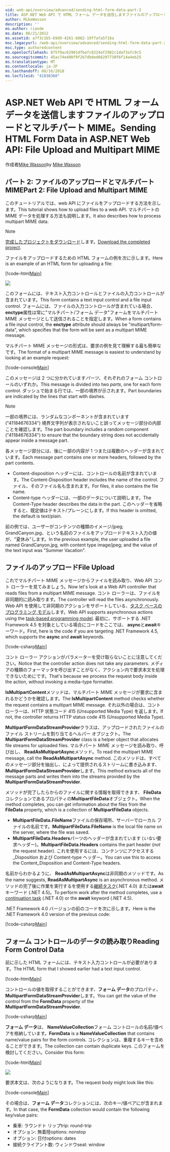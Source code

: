 ```yaml
---
uid: web-api/overview/advanced/sending-html-form-data-part-2
title: ASP.NET Web API で HTML フォーム データを送信しますファイルのアップロードとマルチパート MIME |。Microsoft Docs
author: MikeWasson
description: ''
ms.author: riande
ms.date: 06/21/2012
ms.assetid: a7f3c1b5-69d9-4261-b082-19ffafa5f16a
msc.legacyurl: /web-api/overview/advanced/sending-html-form-data-part-2
msc.type: authoredcontent
ms.openlocfilehash: 875f9ac62901dfbafc8224af2982c1daf3afc9c5
ms.sourcegitcommit: 45ac74e400f9f2b7dbded66297730f6f14a4eb25
ms.translationtype: MT
ms.contentlocale: ja-JP
ms.lasthandoff: 08/16/2018
ms.locfileid: "41838360"
---
```

<a name="sending-html-form-data-in-aspnet-web-api-file-upload-and-multipart-mime"></a><span data-ttu-id="8d3b0-102">ASP.NET Web API で HTML フォーム データを送信しますファイルのアップロードとマルチパート MIME。</span><span class="sxs-lookup"><span data-stu-id="8d3b0-102">Sending HTML Form Data in ASP.NET Web API: File Upload and Multipart MIME</span></span>
====================
<span data-ttu-id="8d3b0-103">作成者[Mike Wasson](https://github.com/MikeWasson)</span><span class="sxs-lookup"><span data-stu-id="8d3b0-103">by [Mike Wasson](https://github.com/MikeWasson)</span></span>

## <a name="part-2-file-upload-and-multipart-mime"></a><span data-ttu-id="8d3b0-104">パート 2: ファイルのアップロードとマルチパート MIME</span><span class="sxs-lookup"><span data-stu-id="8d3b0-104">Part 2: File Upload and Multipart MIME</span></span>

<span data-ttu-id="8d3b0-105">このチュートリアルでは、web API にファイルをアップロードする方法を示します。</span><span class="sxs-lookup"><span data-stu-id="8d3b0-105">This tutorial shows how to upload files to a web API.</span></span> <span data-ttu-id="8d3b0-106">マルチパートの MIME データを処理する方法も説明します。</span><span class="sxs-lookup"><span data-stu-id="8d3b0-106">It also describes how to process multipart MIME data.</span></span>

> [!NOTE]
> <span data-ttu-id="8d3b0-107">[完成したプロジェクトをダウンロード](https://code.msdn.microsoft.com/ASPNET-Web-API-File-Upload-a8c0fb0d)します。</span><span class="sxs-lookup"><span data-stu-id="8d3b0-107">[Download the completed project](https://code.msdn.microsoft.com/ASPNET-Web-API-File-Upload-a8c0fb0d).</span></span>


<span data-ttu-id="8d3b0-108">ファイルをアップロードするための HTML フォームの例を次に示します。</span><span class="sxs-lookup"><span data-stu-id="8d3b0-108">Here is an example of an HTML form for uploading a file:</span></span>

[!code-html[Main](sending-html-form-data-part-2/samples/sample1.html)]

![](sending-html-form-data-part-2/_static/image1.png)

<span data-ttu-id="8d3b0-109">このフォームには、テキスト入力コントロールとファイルの入力コントロールが含まれています。</span><span class="sxs-lookup"><span data-stu-id="8d3b0-109">This form contains a text input control and a file input control.</span></span> <span data-ttu-id="8d3b0-110">フォームには、ファイルの入力コントロールが含まれている場合、 **enctype**属性は常に&quot;マルチパート/フォーム データ&quot;フォームをマルチパート MIME メッセージとして送信されることを指定します。</span><span class="sxs-lookup"><span data-stu-id="8d3b0-110">When a form contains a file input control, the **enctype** attribute should always be &quot;multipart/form-data&quot;, which specifies that the form will be sent as a multipart MIME message.</span></span>

<span data-ttu-id="8d3b0-111">マルチパート MIME メッセージの形式は、要求の例を見て理解する最も簡単なです。</span><span class="sxs-lookup"><span data-stu-id="8d3b0-111">The format of a multipart MIME message is easiest to understand by looking at an example request:</span></span>

[!code-console[Main](sending-html-form-data-part-2/samples/sample2.cmd)]

<span data-ttu-id="8d3b0-112">このメッセージは 2 つに分かれています*パーツ*、それぞれのフォーム コントロールのいずれか。</span><span class="sxs-lookup"><span data-stu-id="8d3b0-112">This message is divided into two *parts*, one for each form control.</span></span> <span data-ttu-id="8d3b0-113">ダッシュで始まる行では、一部の境界が示されます。</span><span class="sxs-lookup"><span data-stu-id="8d3b0-113">Part boundaries are indicated by the lines that start with dashes.</span></span>

> [!NOTE]
> <span data-ttu-id="8d3b0-114">一部の境界には、ランダムなコンポーネントが含まれています (&quot;41184676334&quot;) 境界文字列が表示されないこと誤ってメッセージ部分の内部ことを確認します。</span><span class="sxs-lookup"><span data-stu-id="8d3b0-114">The part boundary includes a random component (&quot;41184676334&quot;) to ensure that the boundary string does not accidentally appear inside a message part.</span></span>


<span data-ttu-id="8d3b0-115">各メッセージ部分には、後に一部の内容が 1 つまたは複数のヘッダーが含まれています。</span><span class="sxs-lookup"><span data-stu-id="8d3b0-115">Each message part contains one or more headers, followed by the part contents.</span></span>

- <span data-ttu-id="8d3b0-116">Content-disposition ヘッダーには、コントロールの名前が含まれています。</span><span class="sxs-lookup"><span data-stu-id="8d3b0-116">The Content-Disposition header includes the name of the control.</span></span> <span data-ttu-id="8d3b0-117">ファイル、そのファイル名も含まれます。</span><span class="sxs-lookup"><span data-stu-id="8d3b0-117">For files, it also contains the file name.</span></span>
- <span data-ttu-id="8d3b0-118">Content-type ヘッダーには、一部のデータについて説明します。</span><span class="sxs-lookup"><span data-stu-id="8d3b0-118">The Content-Type header describes the data in the part.</span></span> <span data-ttu-id="8d3b0-119">このヘッダーを省略すると、既定値はテキスト/プレーンにします。</span><span class="sxs-lookup"><span data-stu-id="8d3b0-119">If this header is omitted, the default is text/plain.</span></span>

<span data-ttu-id="8d3b0-120">前の例では、ユーザーがコンテンツの種類のイメージ/jpeg; GrandCanyon.jpg、という名前のファイルをアップロードテキスト入力の値が、&quot;夏休み&quot;します。</span><span class="sxs-lookup"><span data-stu-id="8d3b0-120">In the previous example, the user uploaded a file named GrandCanyon.jpg, with content type image/jpeg; and the value of the text input was &quot;Summer Vacation&quot;.</span></span>

## <a name="file-upload"></a><span data-ttu-id="8d3b0-121">ファイルのアップロード</span><span class="sxs-lookup"><span data-stu-id="8d3b0-121">File Upload</span></span>

<span data-ttu-id="8d3b0-122">これでマルチパート MIME メッセージからファイルを読み取り、Web API コント ローラーを見てみましょう。</span><span class="sxs-lookup"><span data-stu-id="8d3b0-122">Now let's look at a Web API controller that reads files from a multipart MIME message.</span></span> <span data-ttu-id="8d3b0-123">コント ローラーは、ファイルを非同期的に読み取ります。</span><span class="sxs-lookup"><span data-stu-id="8d3b0-123">The controller will read the files asynchronously.</span></span> <span data-ttu-id="8d3b0-124">Web API を使用して非同期のアクションをサポートしている、[タスク ベースのプログラミング モデル](https://msdn.microsoft.com/library/dd460693.aspx)します。</span><span class="sxs-lookup"><span data-stu-id="8d3b0-124">Web API supports asynchronous actions using the [task-based programming model](https://msdn.microsoft.com/library/dd460693.aspx).</span></span> <span data-ttu-id="8d3b0-125">最初に、サポートする .NET Framework 4.5 を対象としている場合にコードをここでは、 **async**と**await**キーワード。</span><span class="sxs-lookup"><span data-stu-id="8d3b0-125">First, here is the code if you are targeting .NET Framework 4.5, which supports the **async** and **await** keywords.</span></span>

[!code-csharp[Main](sending-html-form-data-part-2/samples/sample3.cs)]

<span data-ttu-id="8d3b0-126">コント ローラー アクションがパラメーターを受け取らないことに注意してください。</span><span class="sxs-lookup"><span data-stu-id="8d3b0-126">Notice that the controller action does not take any parameters.</span></span> <span data-ttu-id="8d3b0-127">メディアの種類のフォーマッタを呼び出すことがなく、アクション内で要求本文を処理できないためにです。</span><span class="sxs-lookup"><span data-stu-id="8d3b0-127">That's because we process the request body inside the action, without invoking a media-type formatter.</span></span>

<span data-ttu-id="8d3b0-128">**IsMultipartContent**メソッドは、マルチパート MIME メッセージが要求に含まれるかどうかを確認します。</span><span class="sxs-lookup"><span data-stu-id="8d3b0-128">The **IsMultipartContent** method checks whether the request contains a multipart MIME message.</span></span> <span data-ttu-id="8d3b0-129">それ以外の場合は、コント ローラーは、HTTP 状態コード 415 (Unsupported Media Type) を返します。</span><span class="sxs-lookup"><span data-stu-id="8d3b0-129">If not, the controller returns HTTP status code 415 (Unsupported Media Type).</span></span>

<span data-ttu-id="8d3b0-130">**MultipartFormDataStreamProvider**クラスは、アップロードされたファイルのファイル ストリームを割り当てるヘルパー オブジェクト。</span><span class="sxs-lookup"><span data-stu-id="8d3b0-130">The **MultipartFormDataStreamProvider** class is a helper object that allocates file streams for uploaded files.</span></span> <span data-ttu-id="8d3b0-131">マルチパート MIME メッセージを読み取り、呼び出し、 **ReadAsMultipartAsync**メソッド。</span><span class="sxs-lookup"><span data-stu-id="8d3b0-131">To read the multipart MIME message, call the **ReadAsMultipartAsync** method.</span></span> <span data-ttu-id="8d3b0-132">このメソッドは、すべてのメッセージ部分を抽出し、によって提供されるストリームに書き込みます、 **MultipartFormDataStreamProvider**します。</span><span class="sxs-lookup"><span data-stu-id="8d3b0-132">This method extracts all of the message parts and writes them into the streams provided by the **MultipartFormDataStreamProvider**.</span></span>

<span data-ttu-id="8d3b0-133">メソッドが完了したらからのファイルに関する情報を取得できます、 **FileData**コレクションであるプロパティの**MultipartFileData**オブジェクト。</span><span class="sxs-lookup"><span data-stu-id="8d3b0-133">When the method completes, you can get information about the files from the **FileData** property, which is a collection of **MultipartFileData** objects.</span></span>

- <span data-ttu-id="8d3b0-134">**MultipartFileData.FileName**ファイルの保存場所、サーバーでローカル ファイルの名前です。</span><span class="sxs-lookup"><span data-stu-id="8d3b0-134">**MultipartFileData.FileName** is the local file name on the server, where the file was saved.</span></span>
- <span data-ttu-id="8d3b0-135">**MultipartFileData.Headers**パーツのヘッダーが含まれています (*いない*要求ヘッダー)。</span><span class="sxs-lookup"><span data-stu-id="8d3b0-135">**MultipartFileData.Headers** contains the part header (*not* the request header).</span></span> <span data-ttu-id="8d3b0-136">これを使用するには、コンテンツにアクセスする\_Disposition および Content-type ヘッダー。</span><span class="sxs-lookup"><span data-stu-id="8d3b0-136">You can use this to access the Content\_Disposition and Content-Type headers.</span></span>

<span data-ttu-id="8d3b0-137">名前からわかるように、 **ReadAsMultipartAsync**は非同期のメソッドです。</span><span class="sxs-lookup"><span data-stu-id="8d3b0-137">As the name suggests, **ReadAsMultipartAsync** is an asynchronous method.</span></span> <span data-ttu-id="8d3b0-138">メソッドの完了後に作業を実行するを使用する[継続タスク](https://msdn.microsoft.com/library/ee372288.aspx)(.NET 4.0) または**await**キーワード (.NET 4.5)。</span><span class="sxs-lookup"><span data-stu-id="8d3b0-138">To perform work after the method completes, use a [continuation task](https://msdn.microsoft.com/library/ee372288.aspx) (.NET 4.0) or the **await** keyword (.NET 4.5).</span></span>

<span data-ttu-id="8d3b0-139">.NET Framework 4.0 バージョンの前のコードを次に示します。</span><span class="sxs-lookup"><span data-stu-id="8d3b0-139">Here is the .NET Framework 4.0 version of the previous code:</span></span>

[!code-csharp[Main](sending-html-form-data-part-2/samples/sample4.cs)]

## <a name="reading-form-control-data"></a><span data-ttu-id="8d3b0-140">フォーム コントロールのデータの読み取り</span><span class="sxs-lookup"><span data-stu-id="8d3b0-140">Reading Form Control Data</span></span>

<span data-ttu-id="8d3b0-141">前に示した HTML フォームには、テキスト入力コントロールが必要があります。</span><span class="sxs-lookup"><span data-stu-id="8d3b0-141">The HTML form that I showed earlier had a text input control.</span></span>

[!code-html[Main](sending-html-form-data-part-2/samples/sample5.html)]

<span data-ttu-id="8d3b0-142">コントロールの値を取得することができます、**フォーム データ**のプロパティ、 **MultipartFormDataStreamProvider**します。</span><span class="sxs-lookup"><span data-stu-id="8d3b0-142">You can get the value of the control from the **FormData** property of the **MultipartFormDataStreamProvider**.</span></span>

[!code-csharp[Main](sending-html-form-data-part-2/samples/sample6.cs?highlight=15)]

<span data-ttu-id="8d3b0-143">**フォーム データ**は、 **NameValueCollection**フォーム コントロールの名前/値ペアを格納しています。</span><span class="sxs-lookup"><span data-stu-id="8d3b0-143">**FormData** is a **NameValueCollection** that contains name/value pairs for the form controls.</span></span> <span data-ttu-id="8d3b0-144">コレクションは、重複するキーを含めることができます。</span><span class="sxs-lookup"><span data-stu-id="8d3b0-144">The collection can contain duplicate keys.</span></span> <span data-ttu-id="8d3b0-145">このフォームを検討してください。</span><span class="sxs-lookup"><span data-stu-id="8d3b0-145">Consider this form:</span></span>

[!code-html[Main](sending-html-form-data-part-2/samples/sample7.html)]

![](sending-html-form-data-part-2/_static/image2.png)

<span data-ttu-id="8d3b0-146">要求本文は、次のようになります。</span><span class="sxs-lookup"><span data-stu-id="8d3b0-146">The request body might look like this:</span></span>

[!code-console[Main](sending-html-form-data-part-2/samples/sample8.cmd)]

<span data-ttu-id="8d3b0-147">その場合は、**フォーム データ**コレクションには、次のキー/値ペアにが含まれます。</span><span class="sxs-lookup"><span data-stu-id="8d3b0-147">In that case, the **FormData** collection would contain the following key/value pairs:</span></span>

- <span data-ttu-id="8d3b0-148">乗車: ラウンドト リップ</span><span class="sxs-lookup"><span data-stu-id="8d3b0-148">trip: round-trip</span></span>
- <span data-ttu-id="8d3b0-149">オプション: 無着陸</span><span class="sxs-lookup"><span data-stu-id="8d3b0-149">options: nonstop</span></span>
- <span data-ttu-id="8d3b0-150">オプション: 日付</span><span class="sxs-lookup"><span data-stu-id="8d3b0-150">options: dates</span></span>
- <span data-ttu-id="8d3b0-151">接続クライアント数: ウィンドウ</span><span class="sxs-lookup"><span data-stu-id="8d3b0-151">seat: window</span></span>
